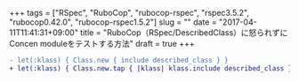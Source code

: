 +++ 
tags = ["RSpec", "RuboCop", "rubocop-rspec", "rspec3.5.2", "rubocop0.42.0", "rubocop-rspec1.5.2"] 
slug = "" 
date = "2017-04-11T11:41:31+09:00" 
title = "RuboCop（RSpec/DescribedClass）に怒られずにConcen moduleをテストする方法" 
draft = true 
+++

```diff
- let(:klass) { Class.new { include described_class } }	
+ let(:klass) { Class.new.tap { |klass| klass.include described_class } }
```

